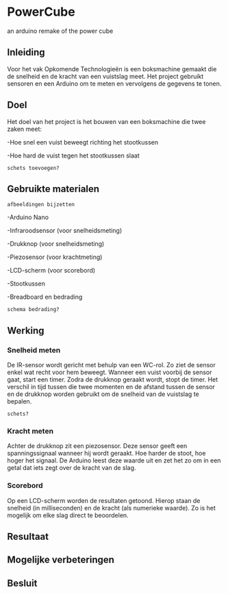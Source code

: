 # PowerCube
an arduino remake of the power cube 

## Inleiding

Voor het vak Opkomende Technologieën is een boksmachine gemaakt die de snelheid en de kracht van een vuistslag meet. Het project gebruikt sensoren en een Arduino om te meten en vervolgens de gegevens te tonen.

## Doel

Het doel van het project is het bouwen van een boksmachine die twee zaken meet:

-Hoe snel een vuist beweegt richting het stootkussen

-Hoe hard de vuist tegen het stootkussen slaat

`schets toevoegen?`

## Gebruikte materialen

`afbeeldingen bijzetten`

-Arduino Nano

-Infraroodsensor (voor snelheidsmeting)

-Drukknop (voor snelheidsmeting)

-Piezosensor (voor krachtmeting)

-LCD-scherm (voor scorebord)

-Stootkussen

-Breadboard en bedrading

`schema bedrading?`

## Werking

### Snelheid meten
De IR-sensor wordt gericht met behulp van een WC-rol. Zo ziet de sensor enkel wat recht voor hem beweegt. Wanneer een vuist voorbij de sensor gaat, start een timer. Zodra de drukknop geraakt wordt, stopt de timer. Het verschil in tijd tussen die twee momenten en de afstand tussen de sensor en de drukknop worden gebruikt om de snelheid van de vuistslag te bepalen.

`schets?`

### Kracht meten
Achter de drukknop zit een piezosensor. Deze sensor geeft een spanningssignaal wanneer hij wordt geraakt. Hoe harder de stoot, hoe hoger het signaal. De Arduino leest deze waarde uit en zet het zo om in een getal dat iets zegt over de kracht van de slag.

### Scorebord
Op een LCD-scherm worden de resultaten getoond. Hierop staan de snelheid (in milliseconden) en de kracht (als numerieke waarde). Zo is het mogelijk om elke slag direct te beoordelen.

## Resultaat


## Mogelijke verbeteringen


## Besluit
